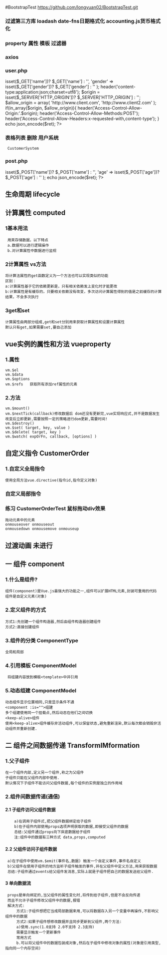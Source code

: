 #BootstrapTest
https://github.com/longyuan02/BootstrapTest.git
### 过滤第三方库 loadash date-fns日期格式化 accounting.js货币格式化
### property 属性 模板 过滤器
### axios

### user.php
 <?php
$ret = array(
    'name' => isset($_GET['name'])? $_GET['name'] : '',
    'gender' => isset($_GET['gender'])? $_GET['gender'] : ''
);
 
header('content-type:application:json;charset=utf8');
 
$origin = isset($_SERVER['HTTP_ORIGIN'])? $_SERVER['HTTP_ORIGIN'] : '';
 
$allow_origin = array(
    'http://www.client.com',
    'http://www.client2.com'
);
 
if(in_array($origin, $allow_origin)){
    header('Access-Control-Allow-Origin:'.$origin);
    header('Access-Control-Allow-Methods:POST');
    header('Access-Control-Allow-Headers:x-requested-with,content-type');
}
 
echo json_encode($ret);
?>
### 表格列表 删除 用户系统   
     CustomerSystem

### post.php
<?php
    	$ret = array(
       'name' => isset($_POST['name'])? $_POST['name'] : '',
       'age' => isset($_POST['age'])? $_POST['age'] : ''
);
	echo json_encode($ret);
?>

## 生命周期 lifecycle


## 计算属性  computed
### 1基本用法
     用来存储数据，以下特点
     a.数据可以进行逻辑操作
     b.对计算属性中数据进行监视
### 2计算属性 vs方法
    将计算法属性的get函数定义为一个方法也可以实现类似的功能
    区别：
    a:计算属性基于它的依赖更新是，只有相关依赖发上变化时才能更改
    b:计算属性是有缓存的，只要相关依赖没有改变，多次访问计算属性得到的值是之前缓存的计算结果，不会多次执行


###  3get和set
    计算属性由两部分组成,get和set分别用来获取计算属性和设置计算属性
    默认只有get,如果需要set,要自己添加


## vue实例的属性和方法 vueproperty
### 1.属性
    vm.$el
    vm.$data  
    vm.$options
    vm.$refs   获取所有添加ref属性的元素
### 2.方法
    vm.$mount()
    vm.$nextTick(callback)修改数据后 dom还没有更新完,vue实现响应式,并不是数据发生改变后立即更新,需要按照一定的策略进行dom更新,需要时间!
    vm.$destroy()
    vm.$set( target, key, value )
    vm.$delete( target, key )
    vm.$watch( expOrFn, callback, [options] )

## 自定义指令 CustomerOrder
###  1.自定义全局指令
    使用全局方法vue.directive(指令id,指令定义对象)

### 自定义局部指令

### 练习  CustomerOrderTest  鼠标拖动div效果
    拖动元素中的元素
    onmouseover onmouseout
    onmousedown onmousemove onmouseup

## 过渡动画   未进行



## 一 组件 component 
### 1.什么是组件?
    组件(component)是Vue.js最强大的功能之一,组件可以扩展HTML元素,封装可重用的代码
    组件是自定义元素(对象)

### 2.定义组件的方式
    方式1:先创建一个组件构造器,然后由组件构造器创建组件
    方式2:直接创建组件


### 3.组件的分类 ComponentType
    全局和局部
    
### 4.引用模板 ComponentModel
     将组建内容放到模板<template>中并引用

### 5.动态组建   ComponentModel 
    动态组件显示位置相同,只是显示条件不通
    <component :is="">组建
    多个组建使用同一个挂载点,然后动态在他们之间切换
    <keep-alive>组件
    使用<keep-alive>组件缓存非活动组件,可以保留状态,避免重新渲染,默认每次都会销毁非活动组件并重新创建.


##  二 组件之间数据传递  TransformIMformation

### 1.父子组件
    在一个组件内部,定义另一个组件,称之为父组件
    子组件只能在父组件内部中使用.
    默认情况下子组件不能访问父组件数据,每个组件的实例是独立的作用域


### 2.组件间数据传递(通信)  
#### 2.1 子组件访问父组件数据
        a)在调用子组件式,把父组件数据绑定给子组件
        b)在子组件内部使用props选项声明获取的数据,即接受父组件的数据
        总结:父组件通过props向下床底数据给子组件
        注:组件中的数据有三种方式 data,props,computed
#### 2.2 父组件访问子组件数据
     a)在子组件中使用vm.$emit(事件名,数据) 触发一个自定义事件,事件名自定义
     b)父组件在使用子组件的地方监听子组件触发的事件,并在父组件中定义方法,用来获取数据
     总结:子组件通过events给父组件发消息,实际上就是子组件把自己的数据发送给父组件.


#### 3 单向数据流
     props是单向绑定的,当父组件的属性变化时,将传到给子组件,但是不会反向传递
     而且不允许子组件修改父组件中的数据,报错
     解决方式:
         方式1:子组件想把它当成局部数据来用,可以将数据存入另一个变量中再操作,不影响父组件中的数据
         方式2:如果子组件想修改数据并且同步更新到父组件,两个方法:
         a)使用.sync(1.0支持 2.0不支持 2.3支持)
         需要显示触发一个更新事件
         常用方式
         b.可以将父组件中的数据包装成对象,然后在子组件中修改对象的属性(对象是引用类型,指向同一个内存空间)